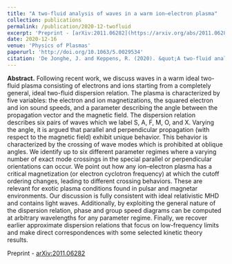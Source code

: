 ```yaml
---
title: "A two-fluid analysis of waves in a warm ion–electron plasma"
collection: publications
permalink: /publication/2020-12-twofluid
excerpt: 'Preprint - [arXiv:2011.06282](https://arxiv.org/abs/2011.06282)'
date: 2020-12-16
venue: 'Physics of Plasmas'
paperurl: 'http://doi.org/10.1063/5.0029534'
citation: 'De Jonghe, J. and Keppens, R. (2020). &quot;A two-fluid analysis of waves in a warm ion–electron plasma.&quot; <i>Phys. Plasmas</i>. 27, 122107.'
---
```


__Abstract.__ Following recent work, we discuss waves in a warm ideal two-fluid plasma consisting of electrons and ions starting from a completely general, ideal two-fluid dispersion relation. The plasma is characterized by five variables: the electron and ion magnetizations, the squared electron and ion sound speeds, and a parameter describing the angle between the propagation vector and the magnetic field. The dispersion relation describes six pairs of waves which we label S, A, F, M, O, and X. Varying the angle, it is argued that parallel and perpendicular propagation (with respect to the magnetic field) exhibit unique behavior. This behavior is characterized by the crossing of wave modes which is prohibited at oblique angles. We identify up to six different parameter regimes where a varying number of exact mode crossings in the special parallel or perpendicular orientations can occur. We point out how any ion–electron plasma has a critical magnetization (or electron cyclotron frequency) at which the cutoff ordering changes, leading to different crossing behaviors. These are relevant for exotic plasma conditions found in pulsar and magnetar environments. Our discussion is fully consistent with ideal relativistic MHD and contains light waves. Additionally, by exploiting the general nature of the dispersion relation, phase and group speed diagrams can be computed at arbitrary wavelengths for any parameter regime. Finally, we recover earlier approximate dispersion relations that focus on low-frequency limits and make direct correspondences with some selected kinetic theory results.

Preprint - [arXiv:2011.06282](https://arxiv.org/abs/2011.06282)